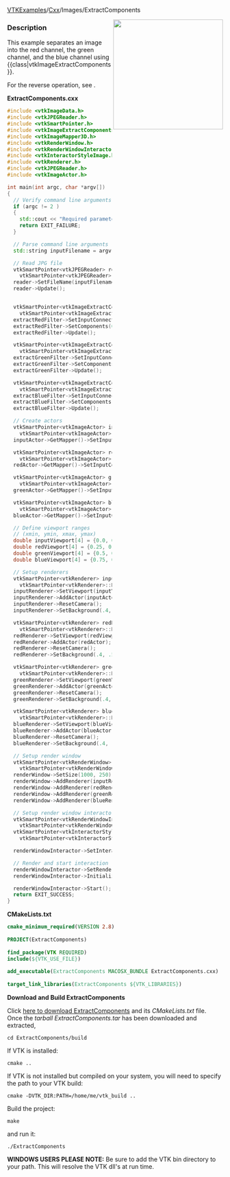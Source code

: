 [VTKExamples](/home/)/[Cxx](/Cxx)/Images/ExtractComponents

<img align="right" src="https://github.com/lorensen/VTKExamples/blob/gh-pages/Testing/Baseline/Images/TestExtractComponents.png?raw=true" width="256" />

### Description
This example separates an image into the red channel, the green channel, and the blue channel using {{class|vtkImageExtractComponents}}.

For the reverse operation, see []([../CombiningRGBChannels]).

**ExtractComponents.cxx**
```c++
#include <vtkImageData.h>
#include <vtkJPEGReader.h>
#include <vtkSmartPointer.h>
#include <vtkImageExtractComponents.h>
#include <vtkImageMapper3D.h>
#include <vtkRenderWindow.h>
#include <vtkRenderWindowInteractor.h>
#include <vtkInteractorStyleImage.h>
#include <vtkRenderer.h>
#include <vtkJPEGReader.h>
#include <vtkImageActor.h>

int main(int argc, char *argv[])
{
  // Verify command line arguments
  if (argc != 2 )
  {
    std::cout << "Required parameters: InputFilename" << std::endl;
    return EXIT_FAILURE;
  }

  // Parse command line arguments
  std::string inputFilename = argv[1];

  // Read JPG file
  vtkSmartPointer<vtkJPEGReader> reader =
    vtkSmartPointer<vtkJPEGReader>::New();
  reader->SetFileName(inputFilename.c_str());
  reader->Update();


  vtkSmartPointer<vtkImageExtractComponents> extractRedFilter =
    vtkSmartPointer<vtkImageExtractComponents>::New();
  extractRedFilter->SetInputConnection(reader->GetOutputPort());
  extractRedFilter->SetComponents(0);
  extractRedFilter->Update();

  vtkSmartPointer<vtkImageExtractComponents> extractGreenFilter =
    vtkSmartPointer<vtkImageExtractComponents>::New();
  extractGreenFilter->SetInputConnection(reader->GetOutputPort());
  extractGreenFilter->SetComponents(1);
  extractGreenFilter->Update();

  vtkSmartPointer<vtkImageExtractComponents> extractBlueFilter =
    vtkSmartPointer<vtkImageExtractComponents>::New();
  extractBlueFilter->SetInputConnection(reader->GetOutputPort());
  extractBlueFilter->SetComponents(2);
  extractBlueFilter->Update();

  // Create actors
  vtkSmartPointer<vtkImageActor> inputActor =
    vtkSmartPointer<vtkImageActor>::New();
  inputActor->GetMapper()->SetInputConnection(reader->GetOutputPort());

  vtkSmartPointer<vtkImageActor> redActor =
    vtkSmartPointer<vtkImageActor>::New();
  redActor->GetMapper()->SetInputConnection(extractRedFilter->GetOutputPort());

  vtkSmartPointer<vtkImageActor> greenActor =
    vtkSmartPointer<vtkImageActor>::New();
  greenActor->GetMapper()->SetInputConnection(extractGreenFilter->GetOutputPort());

  vtkSmartPointer<vtkImageActor> blueActor =
    vtkSmartPointer<vtkImageActor>::New();
  blueActor->GetMapper()->SetInputConnection(extractBlueFilter->GetOutputPort());

  // Define viewport ranges
  // (xmin, ymin, xmax, ymax)
  double inputViewport[4] = {0.0, 0.0, 0.25, 1.0};
  double redViewport[4] = {0.25, 0.0, 0.5, 1.0};
  double greenViewport[4] = {0.5, 0.0, 0.75, 1.0};
  double blueViewport[4] = {0.75, 0.0, 1.0, 1.0};

  // Setup renderers
  vtkSmartPointer<vtkRenderer> inputRenderer =
    vtkSmartPointer<vtkRenderer>::New();
  inputRenderer->SetViewport(inputViewport);
  inputRenderer->AddActor(inputActor);
  inputRenderer->ResetCamera();
  inputRenderer->SetBackground(.4, .5, .9);

  vtkSmartPointer<vtkRenderer> redRenderer =
    vtkSmartPointer<vtkRenderer>::New();
  redRenderer->SetViewport(redViewport);
  redRenderer->AddActor(redActor);
  redRenderer->ResetCamera();
  redRenderer->SetBackground(.4, .5, .6);

  vtkSmartPointer<vtkRenderer> greenRenderer =
    vtkSmartPointer<vtkRenderer>::New();
  greenRenderer->SetViewport(greenViewport);
  greenRenderer->AddActor(greenActor);
  greenRenderer->ResetCamera();
  greenRenderer->SetBackground(.4, .5, .7);

  vtkSmartPointer<vtkRenderer> blueRenderer =
    vtkSmartPointer<vtkRenderer>::New();
  blueRenderer->SetViewport(blueViewport);
  blueRenderer->AddActor(blueActor);
  blueRenderer->ResetCamera();
  blueRenderer->SetBackground(.4, .5, .8);

  // Setup render window
  vtkSmartPointer<vtkRenderWindow> renderWindow =
    vtkSmartPointer<vtkRenderWindow>::New();
  renderWindow->SetSize(1000, 250);
  renderWindow->AddRenderer(inputRenderer);
  renderWindow->AddRenderer(redRenderer);
  renderWindow->AddRenderer(greenRenderer);
  renderWindow->AddRenderer(blueRenderer);

  // Setup render window interactor
  vtkSmartPointer<vtkRenderWindowInteractor> renderWindowInteractor =
    vtkSmartPointer<vtkRenderWindowInteractor>::New();
  vtkSmartPointer<vtkInteractorStyleImage> style =
    vtkSmartPointer<vtkInteractorStyleImage>::New();

  renderWindowInteractor->SetInteractorStyle(style);

  // Render and start interaction
  renderWindowInteractor->SetRenderWindow(renderWindow);
  renderWindowInteractor->Initialize();

  renderWindowInteractor->Start();
  return EXIT_SUCCESS;
}
```
**CMakeLists.txt**
```cmake
cmake_minimum_required(VERSION 2.8)
 
PROJECT(ExtractComponents)
 
find_package(VTK REQUIRED)
include(${VTK_USE_FILE})
 
add_executable(ExtractComponents MACOSX_BUNDLE ExtractComponents.cxx)
 
target_link_libraries(ExtractComponents ${VTK_LIBRARIES})
```

**Download and Build ExtractComponents**

Click [here to download ExtractComponents](https://github.com/lorensen/VTKWikiExamplesTarballs/raw/master/ExtractComponents.tar) and its *CMakeLists.txt* file.
Once the *tarball ExtractComponents.tar* has been downloaded and extracted,
```
cd ExtractComponents/build 
```
If VTK is installed:
```
cmake ..
```
If VTK is not installed but compiled on your system, you will need to specify the path to your VTK build:
```
cmake -DVTK_DIR:PATH=/home/me/vtk_build ..
```
Build the project:
```
make
```
and run it:
```
./ExtractComponents
```
**WINDOWS USERS PLEASE NOTE:** Be sure to add the VTK bin directory to your path. This will resolve the VTK dll's at run time.

